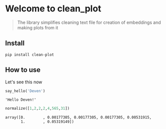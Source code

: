 # Welcome to clean_plot
> The library simplifies cleaning text file for creation of embeddings and making plots from it


## Install

`pip install clean-plot`

## How to use

Let's see this now

```python
say_hello('Deven')
```




    'Hello Deven!'



```python
normalize([1,2,2,2,4,565,31])
```




    array([0.        , 0.00177305, 0.00177305, 0.00177305, 0.00531915,
           1.        , 0.05319149])



